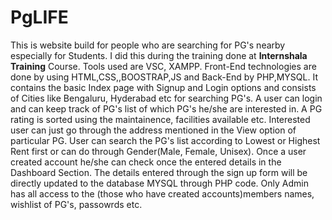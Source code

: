 
# PgLIFE

This is website build for people who are searching for PG's nearby especially for Students. I did this during the training done at **Internshala Training** Course.
Tools used are VSC, XAMPP. 
Front-End technologies are done by using HTML,CSS,,BOOSTRAP,JS and Back-End by PHP,MYSQL.
It contains the basic Index page with Signup and Login options and consists of Cities like Bengaluru, Hyderabad etc for searching PG's. A user can login and can
keep track of PG's list of which PG's he/she are interested in. A PG rating is sorted using the maintainence, facilities available etc. Interested user can just
go through the address mentioned in the View option of particular PG. User can search the PG's list according to Lowest or Highest Rent first or can do through
Gender(Male, Female, Unisex). Once a user created account he/she can check once the entered details in the Dashboard Section.
The details entered through the sign up form will be directly updated to the database MYSQL through PHP code. Only Admin has all access to the (those who have created accounts)members names, wishlist of PG's, passowrds etc.


